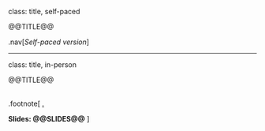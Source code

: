 class: title, self-paced

@@TITLE@@

.nav[*Self-paced version*]

---

class: title, in-person

@@TITLE@@<br/></br>

.footnote[
[.](https://www.youtube.com/watch?v=h16zyxiwDLY)

**Slides: @@SLIDES@@**
]
